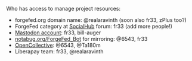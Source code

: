 Who has access to manage project resources:

- forgefed.org domain name: @realaravinth (soon also fr33, zPlus too?)
- ForgeFed category at [SocialHub](https://socialhub.activitypub.rocks/c/software/forgefed/60) forum: fr33 (add more people!)
- [Mastodon account](https://floss.social/@forgefed): fr33, bill-auger
- [notabug.org/ForgeFed_Bot](https://notabug.org/ForgeFed_Bot) for mirroring: @6543, fr33
- [OpenCollective](https://opencollective.com/forgefed): @6543, @Ta180m
- Liberapay team: fr33, @realaravinth

[SocialHub]:        https://socialhub.activitypub.rocks
[Mastodon account]: https://floss.social/@forgefed
